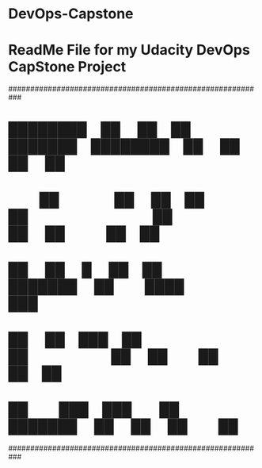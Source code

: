 # DevOps-Capstone
# ReadMe File for my Udacity DevOps CapStone Project

###########################################################
# ████████ ██     ██ ██ ███████ ████████ ██    ██ ██   ██ 
#    ██    ██     ██ ██ ██         ██     ██  ██   ██ ██  
#    ██    ██  █  ██ ██ ███████    ██      ████     ███  
#    ██    ██ ███ ██ ██      ██    ██       ██     ██ ██ 
#    ██     ███ ███  ██ ███████    ██       ██    ██   ██ 
###########################################################
